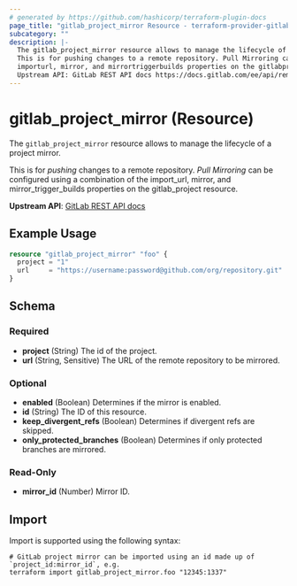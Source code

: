 ```yaml
---
# generated by https://github.com/hashicorp/terraform-plugin-docs
page_title: "gitlab_project_mirror Resource - terraform-provider-gitlab"
subcategory: ""
description: |-
  The gitlab_project_mirror resource allows to manage the lifecycle of a project mirror.
  This is for pushing changes to a remote repository. Pull Mirroring can be configured using a combination of the
  importurl, mirror, and mirrortriggerbuilds properties on the gitlabproject resource.
  Upstream API: GitLab REST API docs https://docs.gitlab.com/ee/api/remote_mirrors.html
---
```


# gitlab_project_mirror (Resource)

The `gitlab_project_mirror` resource allows to manage the lifecycle of a project mirror.

This is for *pushing* changes to a remote repository. *Pull Mirroring* can be configured using a combination of the
import_url, mirror, and mirror_trigger_builds properties on the gitlab_project resource.

**Upstream API**: [GitLab REST API docs](https://docs.gitlab.com/ee/api/remote_mirrors.html)

## Example Usage

```terraform
resource "gitlab_project_mirror" "foo" {
  project = "1"
  url     = "https://username:password@github.com/org/repository.git"
}
```

<!-- schema generated by tfplugindocs -->
## Schema

### Required

- **project** (String) The id of the project.
- **url** (String, Sensitive) The URL of the remote repository to be mirrored.

### Optional

- **enabled** (Boolean) Determines if the mirror is enabled.
- **id** (String) The ID of this resource.
- **keep_divergent_refs** (Boolean) Determines if divergent refs are skipped.
- **only_protected_branches** (Boolean) Determines if only protected branches are mirrored.

### Read-Only

- **mirror_id** (Number) Mirror ID.

## Import

Import is supported using the following syntax:

```shell
# GitLab project mirror can be imported using an id made up of `project_id:mirror_id`, e.g.
terraform import gitlab_project_mirror.foo "12345:1337"
```
